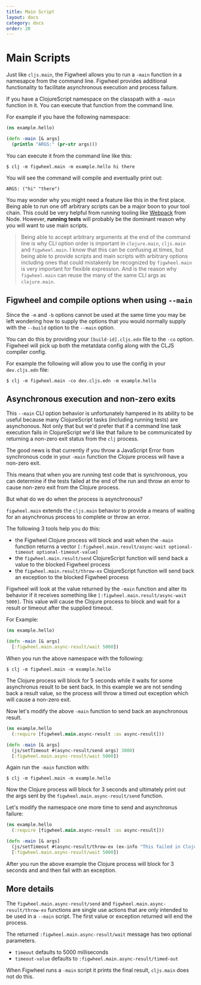 ```yaml
---
title: Main Script
layout: docs
category: docs
order: 20
---
```


# Main Scripts

<div class="lead-in">Just like <code>cljs.main</code>, the Figwheel allows you to
run a <code>-main</code> function in a namesapce from the command line. Figwheel
provides additional functionality to facilitate asynchronous execution
and process failure.</div>

If you have a ClojureScript namespace on the classpath with a `-main`
function in it. You can execute that function from the command line.

For example if you have the following namespace:

```clojure
(ns example.hello)

(defn -main [& args]
  (println "ARGS:" (pr-str args)))
```

You can execute it from the command line like this:

```shell
$ clj -m figwheel.main -m example.hello hi there
```

You will see the command will compile and eventually print out:

```
ARGS: ("hi" "there")
```

You may wonder why you might need a feature like this in the first
place. Being able to run one off arbitrary scripts can be a major boon
to your tool chain. This could be very helpful from running tooling
like [Webpack](https://webpack.js.org/api/node/) from Node. However,
**running tests** will probably be the dominant reason why you will
want to use main scripts.

> Being able to accept arbitrary arguments at the end of the command
> line is why CLI option order is important in `clojure.main`,
> `cljs.main` and `figwheel.main`. I know that this can be confusing
> at times, but being able to provide scripts and main scripts with
> arbitrary options including ones that could mistakenly be recognized
> by `figwheel.main` is very important for flexible expression. And is
> the reason why `figwheel.main` can reuse the many of the same CLI
> args as `clojure.main`.

## Figwheel and compile options when using `--main`

Since the `-m` and `-b` options cannot be used at the same time you
may be left wondering how to supply the options that you would
normally supply with the `--build` option to the `--main` option.

You can do this by providing your `[build-id].cljs.edn` file to the `-co`
option. Figwheel will pick up both the metatdata config along with the CLJS
compiler config. 

For example the following will allow you to use the config in your
`dev.cljs.edn` file:

```shell
$ clj -m figwheel.main -co dev.cljs.edn -m example.hello
```

## Asynchronous execution and non-zero exits

This `--main` CLI option behavior is unfortunately hampered in its
ability to be useful because many ClojureScript tasks (including
running tests) are asynchonous. Not only that but we'd prefer that if
a command line task execution fails in ClojureScript we'd like that
failure to be communicated by returning a non-zero exit status from
the `clj` process.

The good news is that currently if you throw a JavaScript Error from
synchronous code in your `-main` function the Clojure process will have
a non-zero exit.

This means that when you are running test code that is synchronous, you
can determine if the tests failed at the end of the run and throw an
error to cause non-zero exit from the Clojure process.

But what do we do when the process is asynchronous?

`figwheel.main` extends the `cljs.main` behavior to provide a means of
waiting for an asynchronus process to complete or throw an error.

The following 3 tools help you do this:

* the Figwheel Clojure process will block and wait when the `-main`
  function returns a vector
  `[:figwheel.main.result/async-wait optional-timeout optional-timeout-value]`
* the `figwheel.main.result/send` ClojureScript function will send
  back a value to the blocked Figwheel process
* the `figwheel.main.result/throw-ex` ClojureScript function will send
  back an exception to the blocked Figwheel process

Figwheel will look at the value returned by the `-main` function and
alter its behavior if it receives something like
`[:figwheel.main.result/async-wait 5000]`. This value will cause the
Clojure process to block and wait for a result or timeout after the
supplied timeout.

For Example:

```clojure
(ns example.hello)

(defn -main [& args]
  [:figwheel.main.async-result/wait 5000])
```

When you run the above namespace with the following:

```shell
$ clj -m figwheel.main -m example.hello
```

The Clojure process will block for 5 seconds while it waits for some
asynchronus result to be sent back. In this example we are not sending
back a result value, so the process will throw a timed out exception
which will cause a non-zero exit.

Now let's modify the above `-main` function to send back an
asynchronous result.

```clojure
(ns example.hello
  (:require [figwheel.main.async-result :as async-result]))

(defn -main [& args]
  (js/setTimeout #(async-result/send args) 3000)
  [:figwheel.main.async-result/wait 5000])
```

Again run the `-main` function with:

```shell
$ clj -m figwheel.main -m example.hello
```

Now the Clojure process will block for 3 seconds and ultimately print
out the args sent by the `figwheel.main.async-result/send` function.

Let's modify the namespace one more time to send and asynchronus
failure:

```clojure
(ns example.hello
  (:require [figwheel.main.async-result :as async-result]))

(defn -main [& args]
  (js/setTimeout #(async-result/throw-ex (ex-info "This failed in ClojureScript!" {}) 3000)
  [:figwheel.main.async-result/wait 5000])
```

After you run the above example the Clojure process will block for 3
seconds and and then fail with an exception.

## More details

The `figwheel.main.async-result/send` and
`figwheel.main.async-result/throw-ex` functions are single use actions
that are only intended to be used in a `--main` script. The first
value or exception returned will end the process.

The returned `:figwheel.main.async-result/wait` message has two
optional parameters.

* `timeout` defaults to 5000 milliseconds
* `timeout-value` defaults to `:figwheel.main.async-result/timed-out`

When Figwheel runs a `-main` script it prints the final result,
`cljs.main` does not do this.











  
